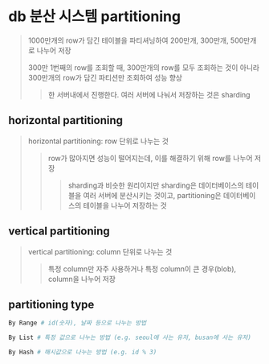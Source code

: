 # db 분산 시스템 partitioning

> 1000만개의 row가 담긴 테이블을 파티셔닝하여 200만개, 300만개, 500만개로 나누어 저장
>
> 300만 1번째의 row를 조회할 때, 300만개의 row를 모두 조회하는 것이 아니라 300만개의 row가 담긴 파티션만 조회하여 성능 향상
>
> > 한 서버내에서 진행한다. 여러 서버에 나눠서 저장하는 것은 sharding

## horizontal partitioning

> horizontal partitioning: row 단위로 나누는 것
>
> > row가 많아지면 성능이 떨어지는데, 이를 해결하기 위해 row를 나누어 저장
> >
> > > sharding과 비슷한 원리이지만 sharding은 데이터베이스의 테이블을 여러 서버에 분산시키는 것이고, partitioning은 데이터베이스의 테이블을 나누어 저장하는 것

## vertical partitioning

> vertical partitioning: column 단위로 나누는 것
>
> > 특정 column만 자주 사용하거나 특정 column이 큰 경우(blob), column을 나누어 저장

## partitioning type

```sh
By Range # id(숫자), 날짜 등으로 나누는 방법

By List # 특정 값으로 나누는 방법 (e.g. seoul에 사는 유저, busan에 사는 유저)

By Hash # 해시값으로 나누는 방법 (e.g. id % 3)
```
